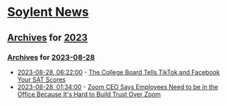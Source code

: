 # [Soylent News](../../../README.md)

## [Archives](../../index.md) for [2023](../index.md)

### [Archives](../../index.md) for [2023-08-28](index.md)

* [2023-08-28, 06:22:00](https://soylentnews.org/article.pl?sid=23/08/26/2346250&from=rss) - [The College Board Tells TikTok and Facebook Your SAT Scores](https://soylentnews.org/article.pl?sid=23/08/26/2346250&from=rss)
* [2023-08-28, 01:34:00](https://soylentnews.org/article.pl?sid=23/08/26/1816207&from=rss) - [Zoom CEO Says Employees Need to be in the Office Because It's Hard to Build Trust Over Zoom](https://soylentnews.org/article.pl?sid=23/08/26/1816207&from=rss)
